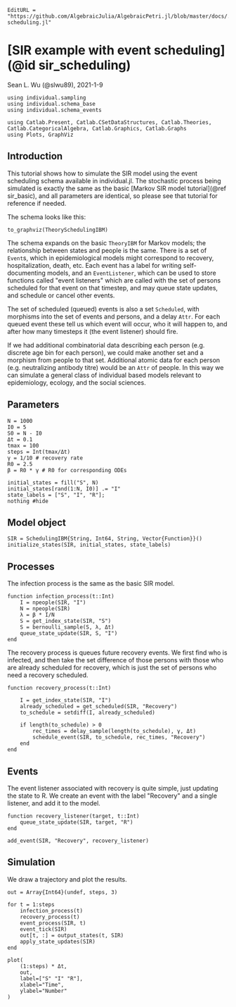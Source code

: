 ```@meta
EditURL = "https://github.com/AlgebraicJulia/AlgebraicPetri.jl/blob/master/docs/../examples/sir-scheduling.jl"
```

# [SIR example with event scheduling](@id sir_scheduling)
Sean L. Wu (@slwu89), 2021-1-9

````@example sir-scheduling
using individual.sampling
using individual.schema_base
using individual.schema_events

using Catlab.Present, Catlab.CSetDataStructures, Catlab.Theories, Catlab.CategoricalAlgebra, Catlab.Graphics, Catlab.Graphs
using Plots, GraphViz
````

## Introduction
This tutorial shows how to simulate the SIR model using the event scheduling schema available in individual.jl. The stochastic
process being simulated is exactly the same as the basic [Markov SIR model tutorial](@ref sir_basic), and all parameters
are identical, so please see that tutorial for reference if needed.

The schema looks like this:

````@example sir-scheduling
to_graphviz(TheorySchedulingIBM)
````

The schema expands on the basic `TheoryIBM` for Markov models; the relationship between states and people is the same.
There is a set of `Event`s, which in epidemiological models might correspond to recovery, hospitalization, death, etc.
Each event has a label for writing self-documenting models, and an `EventListener`, which can be used to store
functions called "event listeners" which are called with the set of persons scheduled for that event on that timestep, and
may queue state updates, and schedule or cancel other events.

The set of scheduled (queued) events is also a set `Scheduled`, with morphisms into the set of events and persons, and a delay `Attr`.
For each queued event these tell us which event will occur, who it will happen to, and after how many timesteps it (the event listener) should fire.

If we had additional combinatorial data describing each person (e.g. discrete age bin for each person), we could make another set and a morphism from people to that set.
Additional atomic data for each person (e.g. neutralizing antibody titre) would be an `Attr` of people. In this way we can simulate
a general class of individual based models relevant to epidemiology, ecology, and the social sciences.

## Parameters

````@example sir-scheduling
N = 1000
I0 = 5
S0 = N - I0
Δt = 0.1
tmax = 100
steps = Int(tmax/Δt)
γ = 1/10 # recovery rate
R0 = 2.5
β = R0 * γ # R0 for corresponding ODEs

initial_states = fill("S", N)
initial_states[rand(1:N, I0)] .= "I"
state_labels = ["S", "I", "R"];
nothing #hide
````

## Model object

````@example sir-scheduling
SIR = SchedulingIBM{String, Int64, String, Vector{Function}}()
initialize_states(SIR, initial_states, state_labels)
````

## Processes

The infection process is the same as the basic SIR model.

````@example sir-scheduling
function infection_process(t::Int)
    I = npeople(SIR, "I")
    N = npeople(SIR)
    λ = β * I/N
    S = get_index_state(SIR, "S")
    S = bernoulli_sample(S, λ, Δt)
    queue_state_update(SIR, S, "I")
end
````

The recovery process is queues future recovery events. We first find who is infected,
and then take the set difference of those persons with those who are already scheduled for
recovery, which is just the set of persons who need a recovery scheduled.

````@example sir-scheduling
function recovery_process(t::Int)

    I = get_index_state(SIR, "I")
    already_scheduled = get_scheduled(SIR, "Recovery")
    to_schedule = setdiff(I, already_scheduled)

    if length(to_schedule) > 0
        rec_times = delay_sample(length(to_schedule), γ, Δt)
        schedule_event(SIR, to_schedule, rec_times, "Recovery")
    end
end
````

## Events

The event listener associated with recovery is quite simple, just updating the state to R.
We create an event with the label "Recovery" and a single listener, and add it to the model.

````@example sir-scheduling
function recovery_listener(target, t::Int)
    queue_state_update(SIR, target, "R")
end

add_event(SIR, "Recovery", recovery_listener)
````

## Simulation

We draw a trajectory and plot the results.

````@example sir-scheduling
out = Array{Int64}(undef, steps, 3)

for t = 1:steps
    infection_process(t)
    recovery_process(t)
    event_process(SIR, t)
    event_tick(SIR)
    out[t, :] = output_states(t, SIR)
    apply_state_updates(SIR)
end

plot(
    (1:steps) * Δt,
    out,
    label=["S" "I" "R"],
    xlabel="Time",
    ylabel="Number"
)
````

